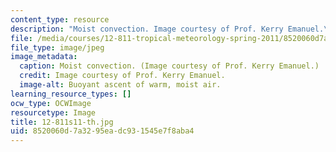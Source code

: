 ```yaml
---
content_type: resource
description: "Moist convection. Image courtesy of Prof. Kerry Emanuel.\r\n"
file: /media/courses/12-811-tropical-meteorology-spring-2011/8520060d7a3295eadc931545e7f8aba4_12-811s11-th.jpg
file_type: image/jpeg
image_metadata:
  caption: Moist convection. (Image courtesy of Prof. Kerry Emanuel.)
  credit: Image courtesy of Prof. Kerry Emanuel.
  image-alt: Buoyant ascent of warm, moist air.
learning_resource_types: []
ocw_type: OCWImage
resourcetype: Image
title: 12-811s11-th.jpg
uid: 8520060d-7a32-95ea-dc93-1545e7f8aba4
---
```

